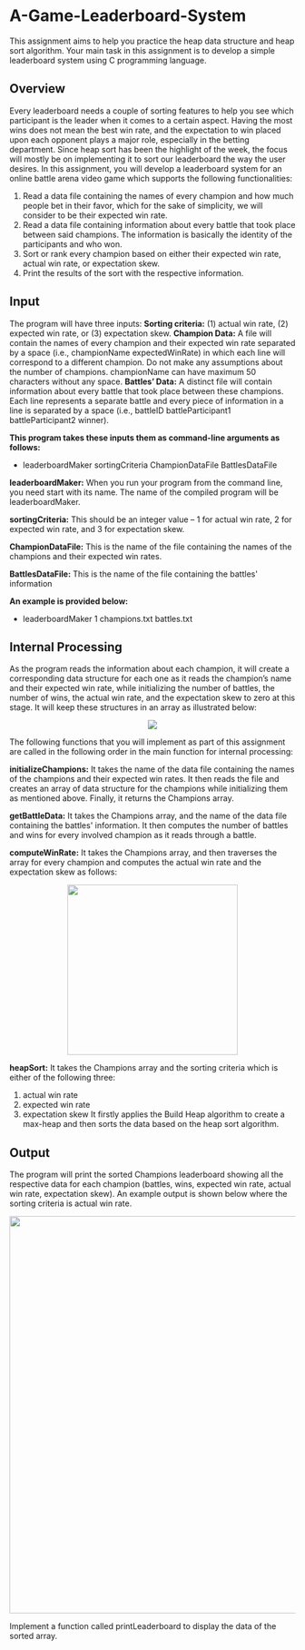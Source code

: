 # A-Game-Leaderboard-System

This assignment aims to help you practice the heap data structure and heap sort algorithm. Your main task in this assignment is to develop a simple leaderboard system using C programming language.

## Overview
Every leaderboard needs a couple of sorting features to help you see which participant is the leader when it comes to a certain aspect. Having the most wins does not mean the best win rate, and the expectation to win placed upon each opponent plays a major role, especially in the betting department. Since heap sort has been the highlight of the week, the focus will mostly be on implementing it to sort our leaderboard the way the user desires.
In this assignment, you will develop a leaderboard system for an online battle arena video game which supports the following functionalities:
1. Read a data file containing the names of every champion and how much people bet in their favor, which for the sake of simplicity, we will consider to be their expected win rate.
2. Read a data file containing information about every battle that took place between said champions. The information is basically the identity of the participants and who won.
3. Sort or rank every champion based on either their expected win rate, actual win rate, or expectation skew.
4. Print the results of the sort with the respective information.

## Input
The program will have three inputs:
**Sorting criteria:** (1) actual win rate, (2) expected win rate, or (3) expectation skew.
**Champion Data:** A file will contain the names of every champion and their expected win rate separated by a space (i.e., championName expectedWinRate) in which each line will correspond to a different champion. Do not make any assumptions about the number of champions. championName can have maximum 50 characters without any space.
**Battles’ Data:** A distinct file will contain information about every battle that took place between these champions. Each line represents a separate battle and every piece of information in a line is separated by a space (i.e., battleID battleParticipant1 battleParticipant2 winner).

**This program takes these inputs them as command-line arguments as follows:**
* leaderboardMaker sortingCriteria ChampionDataFile BattlesDataFile

**leaderboardMaker:** When you run your program from the command line, you need start with its name. The name of the compiled program will be leaderboardMaker.

**sortingCriteria:** This should be an integer value – 1 for actual win rate, 2 for expected win rate, and 3 for expectation skew.

**ChampionDataFile:** This is the name of the file containing the names of the champions and their expected win rates.

**BattlesDataFile:** This is the name of the file containing the battles' information

**An example is provided below:**
* leaderboardMaker 1 champions.txt battles.txt

## Internal Processing
As the program reads the information about each champion, it will create a corresponding data structure for each one as it reads the champion’s name and their expected win rate, while initializing the number of battles, the number of wins, the actual win rate, and the expectation skew to zero at this stage. It will keep these structures in an array as illustrated below:
<p align = "center"><img src="https://i.ibb.co/Vp4Lp4y/Capture.png"></p>
The following functions that you will implement as part of this assignment are called in the following order in the main function for internal processing:

**initializeChampions:** It takes the name of the data file containing the names of the champions and their expected win rates. It then reads the file and creates an array of data structure for the champions while initializing them as mentioned above. Finally, it returns the Champions array.

**getBattleData:** It takes the Champions array, and the name of the data file containing the battles' information. It then computes the number of battles and wins for every involved champion as it reads through a battle.

**computeWinRate:** It takes the Champions array, and then traverses the array for every champion and computes the actual win rate and the expectation skew as follows:
<p align = "center"><img src="https://i.ibb.co/zn35VwY/Capture2.png" width="300"></p>

**heapSort:** It takes the Champions array and the sorting criteria which is either of the following three:
1. actual win rate
2. expected win rate
3. expectation skew
It firstly applies the Build Heap algorithm to create a max-heap and then sorts the data based on the heap sort algorithm.

## Output
The program will print the sorted Champions leaderboard showing all the respective data for each champion (battles, wins, expected win rate, actual win rate, expectation skew). An example output is shown below where the sorting criteria is actual win rate.
<p align = "center"><img src="https://i.ibb.co/3MMHfVg/Capture.png" width="700"></p>
Implement a function called printLeaderboard to display the data of the sorted array.
